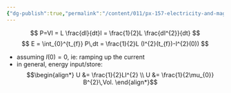 ```yaml
---
{"dg-publish":true,"permalink":"/content/011/px-157-electricity-and-magnetism/px-157-d-induction/px-157-d3c-magnetic-field-energy/","noteIcon":"1","created":"2024-10-01T18:27:10.243+01:00","updated":"2024-11-26T20:10:52.810+00:00"}
---
```



$$
P=VI = L \frac{dI}{dt}I = \frac{1}{2}L \frac{dI^{2}}{dt}
$$
$$
E = \int_{0}^{t_{f}} P\,dt = \frac{1}{2}L (I^{2}(t_{f})-I^{2}(0))
$$
- assuming $I(0)=0$, ie: ramping up the current
- in general, energy input/store:
$$\begin{align*}
		U &= \frac{1}{2}LI^{2} \\
		U &= \frac{1}{2\mu_{0}} B^{2}\,Vol. 
	\end{align*}$$